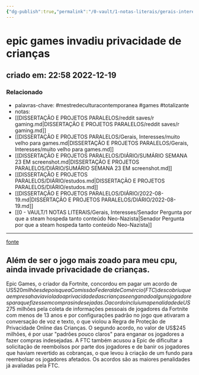 ```yaml
---
{"dg-publish":true,"permalink":"/0-vault/1-notas-literais/gerais-interesses/epic-games-invadiu-privacidade-de-criancas/","tags":["mestredeculturacontemporanea","games","totalizante"],"dgHomeLink":true,"dgShowLocalGraph":true,"dgShowFileTree":true,"dgEnableSearch":true}
---
```


# epic games invadiu privacidade de crianças
## criado em: 22:58 2022-12-19

### Relacionado
- palavras-chave: #mestredeculturacontemporanea #games #totalizante 
- notas: 
- [[DISSERTAÇÃO E PROJETOS PARALELOS/reddit saves/r gaming.md\|DISSERTAÇÃO E PROJETOS PARALELOS/reddit saves/r gaming.md]]
- [[DISSERTAÇÃO E PROJETOS PARALELOS/Gerais, Interesses/muito velho para games.md\|DISSERTAÇÃO E PROJETOS PARALELOS/Gerais, Interesses/muito velho para games.md]]
- [[DISSERTAÇÃO E PROJETOS PARALELOS/DIÁRIO/SUMÁRIO SEMANA 23 EM screenshot.md\|DISSERTAÇÃO E PROJETOS PARALELOS/DIÁRIO/SUMÁRIO SEMANA 23 EM screenshot.md]]
- [[DISSERTAÇÃO E PROJETOS PARALELOS/DIÁRIO/estudos.md\|DISSERTAÇÃO E PROJETOS PARALELOS/DIÁRIO/estudos.md]]
- [[DISSERTAÇÃO E PROJETOS PARALELOS/DIÁRIO/2022-08-19.md\|DISSERTAÇÃO E PROJETOS PARALELOS/DIÁRIO/2022-08-19.md]]
- [[0 - VAULT/1 NOTAS LITERAIS/Gerais, Interesses/Senador Pergunta por que a steam hospeda tanto conteúdo Neo-Nazista\|Senador Pergunta por que a steam hospeda tanto conteúdo Neo-Nazista]]
---
[fonte](https://kotaku.com/fortnite-epic-games-ftc-fine-privacy-refunds-skins-1849910311)
## Além de ser o jogo mais zoado para meu cpu, ainda invade privacidade de crianças.

Epic Games, o criador da Fortnite, concordou em pagar um acordo de US$520 milhões depois que a Comissão Federal de Comércio (FTC) descobriu que a empresa havia violado a privacidade das crianças e enganado alguns jogadores para que fizessem compras indesejadas. O acordo inclui uma penalidade de US$275 milhões pela coleta de informações pessoais de jogadores da Fortnite com menos de 13 anos e por configurações padrão no jogo que ativaram a conversação de voz e texto, o que violou a Regra de Proteção de Privacidade Online das Crianças. O segundo acordo, no valor de US$245 milhões, é por usar "padrões pouco claros" para enganar os jogadores a fazer compras indesejadas. A FTC também acusou a Epic de dificultar a solicitação de reembolsos por parte dos jogadores e de banir os jogadores que haviam revertido as cobranças, o que levou à criação de um fundo para reembolsar os jogadores afetados. Os acordos são as maiores penalidades já avaliadas pela FTC.
